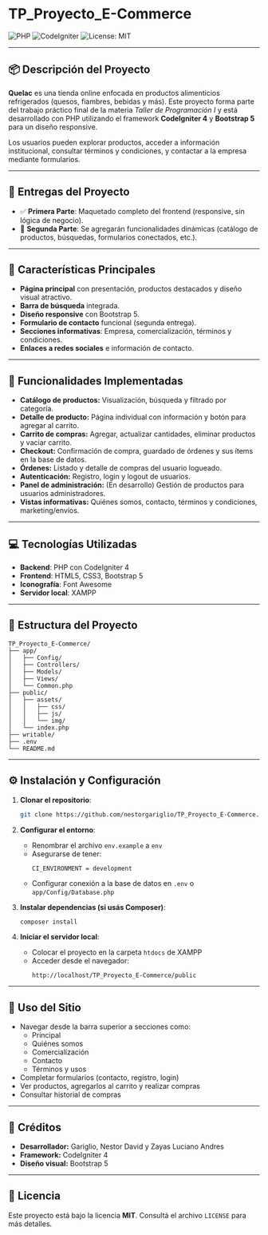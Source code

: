 # TP_Proyecto_E-Commerce

![PHP](https://img.shields.io/badge/php-8.x-blue)
![CodeIgniter](https://img.shields.io/badge/framework-CodeIgniter%204-red)
![License: MIT](https://img.shields.io/badge/license-MIT-green)

---

## 📦 Descripción del Proyecto

**Quelac** es una tienda online enfocada en productos alimenticios refrigerados (quesos, fiambres, bebidas y más). Este proyecto forma parte del trabajo práctico final de la materia _Taller de Programación I_ y está desarrollado con PHP utilizando el framework **CodeIgniter 4** y **Bootstrap 5** para un diseño responsive.

Los usuarios pueden explorar productos, acceder a información institucional, consultar términos y condiciones, y contactar a la empresa mediante formularios.

---

## 🚧 Entregas del Proyecto

- ✅ **Primera Parte**: Maquetado completo del frontend (responsive, sin lógica de negocio).
- 🔄 **Segunda Parte**: Se agregarán funcionalidades dinámicas (catálogo de productos, búsquedas, formularios conectados, etc.).

---

## 🌟 Características Principales

- **Página principal** con presentación, productos destacados y diseño visual atractivo.
- **Barra de búsqueda** integrada.
- **Diseño responsive** con Bootstrap 5.
- **Formulario de contacto** funcional (segunda entrega).
- **Secciones informativas**: Empresa, comercialización, términos y condiciones.
- **Enlaces a redes sociales** e información de contacto.

---

## 🚀 Funcionalidades Implementadas

- **Catálogo de productos:** Visualización, búsqueda y filtrado por categoría.
- **Detalle de producto:** Página individual con información y botón para agregar al carrito.
- **Carrito de compras:** Agregar, actualizar cantidades, eliminar productos y vaciar carrito.
- **Checkout:** Confirmación de compra, guardado de órdenes y sus ítems en la base de datos.
- **Órdenes:** Listado y detalle de compras del usuario logueado.
- **Autenticación:** Registro, login y logout de usuarios.
- **Panel de administración:** (En desarrollo) Gestión de productos para usuarios administradores.
- **Vistas informativas:** Quiénes somos, contacto, términos y condiciones, marketing/envíos.

---

## 💻 Tecnologías Utilizadas

- **Backend**: PHP con CodeIgniter 4
- **Frontend**: HTML5, CSS3, Bootstrap 5
- **Iconografía**: Font Awesome
- **Servidor local**: XAMPP

---

## 📁 Estructura del Proyecto

```
TP_Proyecto_E-Commerce/
├── app/
│   ├── Config/
│   ├── Controllers/
│   ├── Models/
│   ├── Views/
│   └── Common.php
├── public/
│   ├── assets/
│   │   ├── css/
│   │   ├── js/
│   │   └── img/
│   └── index.php
├── writable/
├── .env
└── README.md
```

---

## ⚙️ Instalación y Configuración

1. **Clonar el repositorio**:

   ```bash
   git clone https://github.com/nestorgariglio/TP_Proyecto_E-Commerce.git
   ```

2. **Configurar el entorno**:

   - Renombrar el archivo `env.example` a `env`
   - Asegurarse de tener:
     ```env
     CI_ENVIRONMENT = development
     ```
   - Configurar conexión a la base de datos en `.env` o `app/Config/Database.php`

3. **Instalar dependencias (si usás Composer)**:

   ```bash
   composer install
   ```

4. **Iniciar el servidor local**:
   - Colocar el proyecto en la carpeta `htdocs` de XAMPP
   - Acceder desde el navegador:
     ```
     http://localhost/TP_Proyecto_E-Commerce/public
     ```

---

## 🚀 Uso del Sitio

- Navegar desde la barra superior a secciones como:
  - Principal
  - Quiénes somos
  - Comercialización
  - Contacto
  - Términos y usos
- Completar formularios (contacto, registro, login)
- Ver productos, agregarlos al carrito y realizar compras
- Consultar historial de compras

---

## 👤 Créditos

- **Desarrollador:** Gariglio, Nestor David y Zayas Luciano Andres
- **Framework:** CodeIgniter 4
- **Diseño visual:** Bootstrap 5

---

## 📝 Licencia

Este proyecto está bajo la licencia **MIT**. Consultá el archivo `LICENSE` para más detalles.
